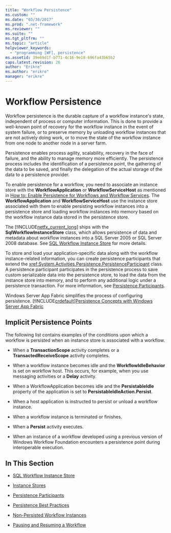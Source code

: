 ```yaml
---
title: "Workflow Persistence"
ms.custom: ""
ms.date: "03/30/2017"
ms.prod: ".net-framework"
ms.reviewer: ""
ms.suite: ""
ms.tgt_pltfrm: ""
ms.topic: "article"
helpviewer_keywords: 
  - "programming [WF], persistence"
ms.assetid: 39e69d1f-b771-4c16-9e18-696fa43b65b2
caps.latest.revision: 26
author: "Erikre"
ms.author: "erikre"
manager: "erikre"
---
```

# Workflow Persistence
Workflow persistence is the durable capture of a workflow instance's state, independent of process or computer information. This is done to provide a well-known point of recovery for the workflow instance in the event of system failure, or to preserve memory by unloading workflow instances that are not actively doing work, or to move the state of the workflow instance from one node to another node in a server farm.  
  
 Persistence enables process agility, scalability, recovery in the face of failure, and the ability to manage memory more efficiently. The persistence process includes the identification of a persistence point, the gathering of the data to be saved, and finally the delegation of the actual storage of the data to a persistence provider.  
  
 To enable persistence for a workflow, you need to associate an instance store with the **WorkflowApplication** or **WorkflowServiceHost** as mentioned in [How to: Enable Persistence for Workflows and Workflow Services](../../../docs/framework/windows-workflow-foundation/how-to-enable-persistence-for-workflows-and-workflow-services.md). The **WorkflowApplication** and **WorkflowServiceHost** use the instance store associated with them to enable persisting workflow instances into a persistence store and loading workflow instances into memory based on the workflow instance data stored in the persistence store.  
  
 The [!INCLUDE[netfx_current_long](../../../includes/netfx-current-long-md.md)] ships with the **SqlWorkflowInstanceStore** class, which allows persistence of data and metadata about workflow instances into a SQL Server 2005 or SQL Server 2008 database. See [SQL Workflow Instance Store](../../../docs/framework/windows-workflow-foundation/sql-workflow-instance-store.md) for more details.  
  
 To store and load your application-specific data along with the workflow instance-related information, you can create persistence participants that extend the <xref:System.Activities.Persistence.PersistenceParticipant> class. A persistence participant participates in the persistence process to save custom serializable data into the persistence store, to load the data from the instance store into memory, and to perform any additional logic under a persistence transaction. For more information, see [Persistence Participants](../../../docs/framework/windows-workflow-foundation/persistence-participants.md).  
  
 Windows Server App Fabric simplifies the process of configuring persistence. [!INCLUDE[crdefault](../../../includes/crdefault-md.md)][Persistence Concepts with Windows Server App Fabric](http://go.microsoft.com/fwlink/?LinkId=201200)  
  
## Implicit Persistence Points  
 The following list contains examples of the conditions upon which a workflow is persisted when an instance store is associated with a workflow.  
  
-   When a **TransactionScope** activity completes or a **TransactedReceiveScope** activity completes.  
  
-   When a workflow instance becomes idle and the **WorkflowIdleBehavior** is set on workflow host. This occurs, for example, when you use messaging activities or a **Delay** activity.  
  
-   When a WorkflowApplication becomes idle and the **PersistableIdle** property of the application is set to **PersistableIdleAction.Persist**.  
  
-   When a host application is instructed to persist or unload a workflow instance.  
  
-   When a workflow instance is terminated or finishes.  
  
-   When a **Persist** activity executes.  
  
-   When an instance of a workflow developed using a previous version of Windows Workflow Foundation encounters a persistence point during interoperable execution.  
  
## In This Section  
  
-   [SQL Workflow Instance Store](../../../docs/framework/windows-workflow-foundation/sql-workflow-instance-store.md)  
  
-   [Instance Stores](../../../docs/framework/windows-workflow-foundation/instance-stores.md)  
  
-   [Persistence Participants](../../../docs/framework/windows-workflow-foundation/persistence-participants.md)  
  
-   [Persistence Best Practices](../../../docs/framework/windows-workflow-foundation/persistence-best-practices.md)  
  
-   [Non-Persisted Workflow Instances](../../../docs/framework/windows-workflow-foundation/non-persisted-workflow-instances.md)  
  
-   [Pausing and Resuming a Workflow](../../../docs/framework/windows-workflow-foundation/pausing-and-resuming-a-workflow.md)
